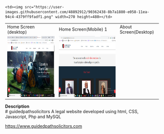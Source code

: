
<table>
  <tr>
    <td>Home Screen (desktop)</td>
     <td>Home Screen(Mobile) 1</td>
     <td>About Screen(Desktop)</td>
  </tr>
  <tr>
    <td><img src="https://github.com/temitopeakin1/guidedpathsolicitors/blob/master/Screenshot%20(278).png" width=500 height=200></td>
    <td><img src="https://github.com/temitopeakin1/guidedpathsolicitors/blob/master/Screenshot%20(280).png" width=500 height=200></td>
    
    <td><img src="https://user-images.githubusercontent.com/48892912/90362438-8b7a1880-e058-11ea-94c4-4379ff9fadf1.png" width=270 height=480></td>
  </tr>
 </table>
 <strong>Description</strong><br>
# guidedpathsolicitors
A legal website developed using html, CSS, Javascript, Php and MySQL

https://www.guidedpathsolicitors.com

